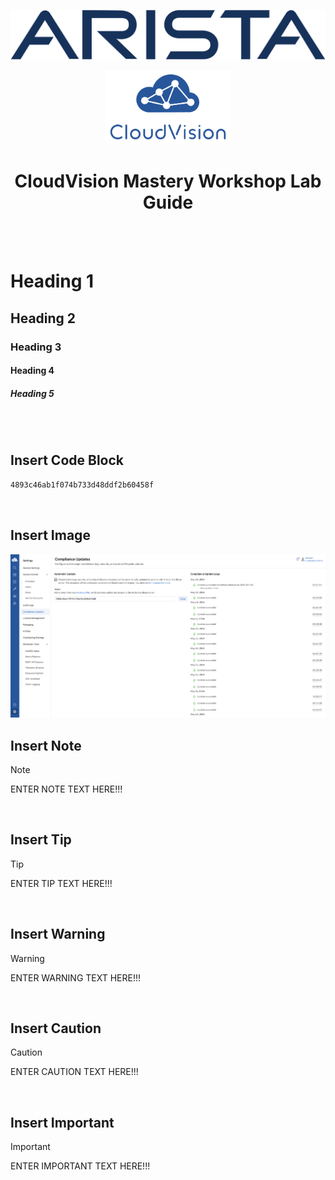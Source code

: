 <p align="center">
  <img img src="Images/Arista-Logo.png" width="800" />
</p>

<p align="center">
  <img img src="Images/cloudvision-logo.png" width="200" />
</p>

<!-- title only -->
<h1 align="center"> CloudVision Mastery Workshop Lab Guide </h1>

<br>
<br>

# Heading 1
## Heading 2
### Heading 3
#### Heading 4
##### Heading 5

<br>
<br>

<!-- Insert Code Block with Copy Functionality -->
## Insert Code Block
```sh
4893c46ab1f074b733d48ddf2b60458f
```
<br>

## Insert Image
<!-- Insert Image -->
<img src="Images/Lab2-1.png"/>

<br>

## Insert Note  
> [!NOTE]
> ENTER NOTE TEXT HERE!!!

<br>

## Insert Tip
> [!TIP]
> ENTER TIP TEXT HERE!!!

<br>

## Insert Warning
> [!WARNING]
> ENTER WARNING TEXT HERE!!!

<br>

## Insert Caution
> [!CAUTION]
> ENTER CAUTION TEXT HERE!!!

<br>

## Insert Important
> [!IMPORTANT]  
> ENTER IMPORTANT TEXT HERE!!!
